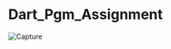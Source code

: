 # Dart_Pgm_Assignment

![Capture](https://user-images.githubusercontent.com/79714111/129017673-6ea4f967-e153-4a3b-907f-e39549992805.PNG)
